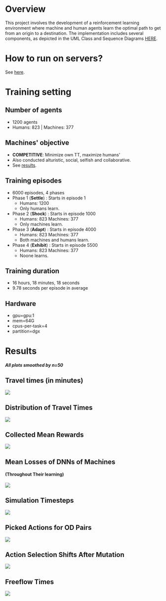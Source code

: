 # Overview

This project involves the development of a reinforcement learning environment where machine and human agents learn the optimal path to get from an origin to a destination.
The implementation includes several components, as depicted in the UML Class and Sequence Diagrams [HERE](https://miro.com/app/board/uXjVN4vGqSI=/?share_link_id=316593087566).

# How to run on servers?

See [here](server_scripts/how_to.md).

# Training setting

## Number of agents
- 1200 agents
- Humans: 823 | Machines: 377 
## Machines' objective
- **COMPETITIVE**: Minimize own TT, maximize humans'
- Also conducted alturistic, social, selfish and collaborative.
- See [results](results).
## Training episodes
- 6000 episodes, 4 phases
- Phase 1 (**Settle**) : Starts in episode 1
    - Humans: 1200
    - Only humans learn.
- Phase 2 (**Shock**) : Starts in episode 1000
    - Humans: 823  Machines: 377 
    - Only machines learn.
- Phase 3 (**Adapt**) : Starts in episode 4000
    - Humans: 823  Machines: 377
    - Both machines and humans learn.
- Phase 4 (**Exhibit**) : Starts in episode 5500
    - Humans: 823  Machines: 377
    - Noone learns.
## Training duration
- 16 hours, 18 minutes, 18 seconds 
- 9.78 seconds per episode in average
## Hardware
 - gpu=gpu:1
 - mem=64G
 - cpus-per-task=4
 - partition=dgx

# Results
#### *All plots smoothed by n=50*

## Travel times (in minutes)
![](readme_plots/travel_times.png)


## Distribution of Travel Times
![](readme_plots/tt_dist.png)


## Collected Mean Rewards
![](readme_plots/rewards.png)


## Mean Losses of DNNs of Machines 
#### (Throughout Their learning)
![](readme_plots/losses.png)


## Simulation Timesteps
![](readme_plots/simulation_length.png)


## Picked Actions for OD Pairs
![](readme_plots/actions.png)


## Action Selection Shifts After Mutation
![](readme_plots/actions_shifts.png)


## Freeflow Times
![](readme_plots/ff_travel_time.png)